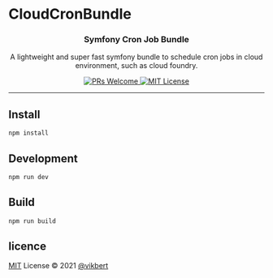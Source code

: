 # CloudCronBundle

<div align="center">
  <span class="iconify" data-icon="eos-icons:cronjob" width=100></span>
  <h3>Symfony Cron Job Bundle</h3>
  <p>A lightweight and super fast symfony bundle to schedule cron jobs in cloud environment, such as cloud foundry.</p>

  <p>
    <a href="#">
      <img src="https://img.shields.io/badge/PRs-Welcome-brightgreen.svg?style=flat-square" alt="PRs Welcome">
    </a>
    <a href="#">
      <img src="https://img.shields.io/badge/License-MIT-brightgreen.svg?style=flat-square" alt="MIT License">
    </a>
  </p>
</div>

---

## Install
```bash
npm install 
```


## Development
```bash
npm run dev 
```

## Build
```bash
npm run build 
```

## licence

[MIT](./LICENSE) License © 2021 [@vikbert](https://vikbert.github.io/)